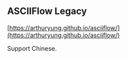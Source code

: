 ## ASCIIFlow Legacy
[https://arthuryung.github.io/asciiflow/](https://arthuryung.github.io/asciiflow/)


Support Chinese.

